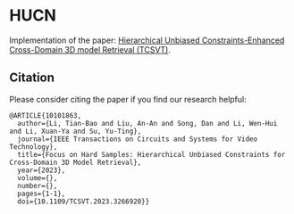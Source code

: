 # HUCN
Implementation of the paper: [Hierarchical Unbiased Constraints-Enhanced Cross-Domain 3D model Retrieval (TCSVT)](https://ieeexplore.ieee.org/document/10101863).

## Citation
Please consider citing the paper if you find our research helpful:
```
@ARTICLE{10101863,
  author={Li, Tian-Bao and Liu, An-An and Song, Dan and Li, Wen-Hui and Li, Xuan-Ya and Su, Yu-Ting},
  journal={IEEE Transactions on Circuits and Systems for Video Technology}, 
  title={Focus on Hard Samples: Hierarchical Unbiased Constraints for Cross-Domain 3D Model Retrieval}, 
  year={2023},
  volume={},
  number={},
  pages={1-1},
  doi={10.1109/TCSVT.2023.3266920}}
```

